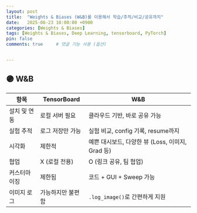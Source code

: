 ```yaml
---
layout: post
title:  "Weights & Biases (W&B)를 이용해서 학습/추적/비교/공유까지"
date:   2025-06-23 10:00:00 +0900
categories: [Weights & Biases]
tags: [Weights & Biases, Deep Learning, tensorboard, PyTorch]
pin: false
comments: true     # 댓글 기능 사용 (옵션)


---
```

## 🟣 W&B

| 항목      | TensorBoard | W\&B                               |
| ------- | ----------- | ---------------------------------- |
| 설치 및 연동 | 로컬 서버 필요    | 클라우드 기반, 바로 공유 가능                  |
| 실험 추적   | 로그 저장만 가능   | 실험 비교, config 기록, resume까지         |
| 시각화     | 제한적         | 예쁜 대시보드, 다양한 뷰 (Loss, 이미지, Grad 등) |
| 협업      | X (로컬 전용)   | O (링크 공유, 팀 협업)                    |
| 커스터마이징  | 제한됨         | 코드 + GUI + Sweep 가능                |
| 이미지 로그  | 가능하지만 불편함   | `.log_image()`로 간편하게 지원            |
